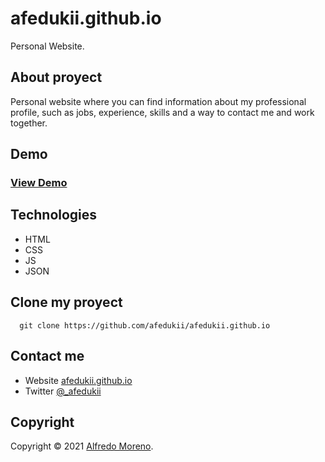 # afedukii.github.io
Personal Website.



## About proyect
Personal website where you can find information about my professional profile, such as jobs, experience, skills and a way to contact me and work together.

## Demo
### [View Demo](https://afedukii.github.io/)



## Technologies
  - HTML
  - CSS
  - JS
  - JSON



## Clone my proyect
  ~~~
    git clone https://github.com/afedukii/afedukii.github.io
  ~~~



## Contact me
  - Website [afedukii.github.io](https://afedukii.github.io/)
  - Twitter [@_afedukii](https://twitter.com/_afeduki)



## Copyright
  Copyright © 2021 [Alfredo Moreno](https://github.com/afedukii).
